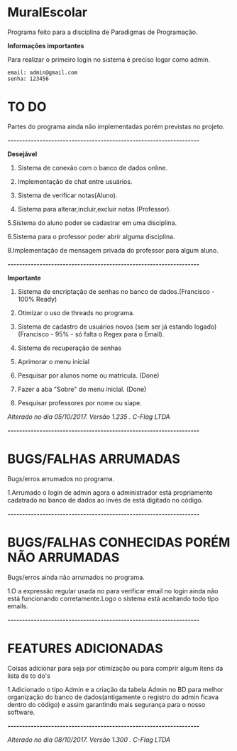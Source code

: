 # MuralEscolar
Programa feito para a disciplina de Paradigmas de Programação.

**Informações importantes**

Para realizar o primeiro login no sistema é preciso logar como admin.

```
email: admin@gmail.com
senha: 123456
```

# TO DO

Partes do programa ainda não implementadas porém previstas no projeto.

***------------------------------------------------------------------***

**Desejável**
 
 1. Sistema de conexão com o banco de dados online.
 
 2. Implementação de chat entre usuários.
 
 3. Sistema de verificar notas(Aluno).
 
 4. Sistema para alterar,incluir,excluir notas (Professor).
 
 5.Sistema do aluno poder se cadastrar em uma disciplina.
 
 6.Sistema para o professor poder abrir alguma disciplina.
 
 8.Implementação de mensagem privada do professor para algum aluno.
 
 ***------------------------------------------------------------------***
 
**Importante**

 1. Sistema de encriptação de senhas no banco de dados.(Francisco - 100% Ready)
 
 2. Otimizar o uso de threads no programa.
 
 3. Sistema de cadastro de usuários novos (sem ser já estando logado)(Francisco - 95% - só falta o Regex para o Email).
 
 4. Sistema de recuperação de senhas
 
 5. Aprimorar o menu inicial 
 
 6. Pesquisar por alunos nome ou matricula. (Done)
 
 7. Fazer a aba "Sobre" do menu inicial. (Done)
 
 8. Pesquisar professores por nome ou siape.
 
 *Alterado no dia 05/10/2017. Versão 1.235 . C-Flag LTDA*
 
  ***------------------------------------------------------------------***
# BUGS/FALHAS ARRUMADAS 

Bugs/erros arrumados no programa.

1.Arrumado o login de admin agora o administrador está propriamente cadatrado no banco de dados ao invés de está digitado no código.


  ***------------------------------------------------------------------***
  
 # BUGS/FALHAS CONHECIDAS PORÉM NÃO ARRUMADAS

Bugs/erros ainda não arrumados no programa.

1.O a expressão regular usada no para verificar email no login ainda não está funcionando corretamente.Logo o sistema está aceitando
todo tipo emails.


  ***------------------------------------------------------------------***
  
   # FEATURES ADICIONADAS

Coisas adicionar para seja por otimização ou para comprir algum itens da lista de to do's

1.Adicionado o tipo Admin e a criação da tabela Admin no BD para melhor organização do banco de dados(antigamente o registro do admin ficava dentro do código) e assim garantindo mais segurança para o nosso software. 


  ***------------------------------------------------------------------***

 *Alterado no dia 08/10/2017. Versão 1.300 . C-Flag LTDA*

